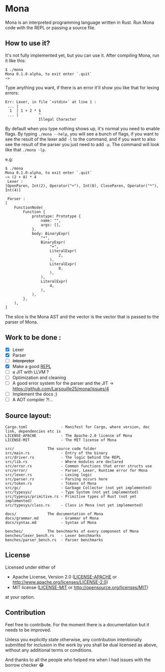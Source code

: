 # Mona
Mona is an interpreted programming language written in Rust. Run Mona code with the REPL or passing a source file.

## How to use it?

It's not fully implemented yet, but you can use it. After compiling Mona, run it like this:

```
$ ./mona
Mona 0.1.0-alpha, to exit enter `.quit`
~> 
``` 
Type anything you want, if there is an error it'll show you like that for lexing errors: 

```
Err: Lexer, in file `<stdin>` at line 1 :
 ... |
  1  | 1 + 2 * $
 ... |         ^
               Illegal Character
```

By default when you type nothing shows up, it's normal you need to enable flags. By typing `./mona --help`, you will see a bunch of flags, if you want to see the result of the lexer add `-l` to the command, and if you want to also see the result of the parser you just need to add `-p`. The command will look like that `./mona -lp`.

e.g:

```
$ ./mona
Mona 0.1.0-alpha, to exit enter `.quit`
~> (2 + 8) * 4
 Lexer : 
[OpenParen, Int(2), Operator("+"), Int(8), CloseParen, Operator("*"), Int(4)]

 Parser : 
[
    FunctionNode(
        Function {
            prototype: Prototype {
                name: "",
                args: [],
            },
            body: BinaryExpr(
                "*",
                BinaryExpr(
                    "+",
                    LiteralExpr(
                        2,
                    ),
                    LiteralExpr(
                        8,
                    ),
                ),
                LiteralExpr(
                    4,
                ),
            ),
        },
    ),
]

```
The slice is the Mona AST and the vector is the vector that is passed to the parser of Mona.

## Work to be done :
- [x] Lexer
- [x] Parser
- [ ] ~~Interpreter~~
- [x] Make a good [REPL](https://en.wikipedia.org/wiki/Read%E2%80%93eval%E2%80%93print_loop)
- [ ] a JIT with LLVM ?
- [ ] Optimization and cleaning
- [ ] A good error system for the parser and the JIT -> https://github.com/Larsouille25/mona/issues/4
- [ ] Implement the docs ;)
- [ ] A AOT compiler ?!...

## Source layout:
```
Cargo.toml               - Manifest for Cargo, where version, doc link, dependencies etc is 
LICENSE-APACHE           - The Apache-2.0 license of Mona
LICENSE-MIT              - The MIT license of Mona

src/               The source code folder
src/main.rs              - Entry of the binary
src/driver.rs            - The logic behind the REPL
src/lib.rs               - Where modules are declared
src/error.rs             - Common functions that error structs use 
src/error/               - Parser, Lexer, Runtime error for Mona
src/lexer.rs             - Lexing logic
src/parser.rs            - Parsing occurs here
src/token.rs             - Tokens of Mona
src/gc/                  - Garbage Collector (not yet implemented)
src/typesys/             - Type System (not yet implemented)
src/typesys/primitive.rs - Primitive types of Rust (not yet implemented)
src/typesys/class.rs     - Class in Mona (not yet implemented)

docs/              The documentation of Mona
docs/grammar.md          - Grammar of Mona
docs/syntax.md           - Syntax of Mona

benches/           The benchmarks of every component of Mona
benches/lexer_bench.rs   - Lexer benchmarks
benches/parser_bench.rs  - Parser benchmarks
```

## License

Licensed under either of
 * Apache License, Version 2.0 ([LICENSE-APACHE](LICENSE-APACHE) or http://www.apache.org/licenses/LICENSE-2.0)
 * MIT license ([LICENSE-MIT](LICENSE-MIT) or http://opensource.org/licenses/MIT)

at your option.

## Contribution
Feel free to contribute. For the moment there is a documentation but it needs to be improved.

Unless you explicitly state otherwise, any contribution intentionally submitted
for inclusion in the work by you shall be dual licensed as above, without any
additional terms or conditions.

And thanks to all the people who helped me when I had issues with the borrow checker 😂
